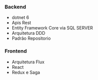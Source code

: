 ### Backend 
- dotnet 6
- Apis Rest
- Entity Framework Core via SQL SERVER
- Arquitetura DDD 
- Padrão Repositorio 

### Frontend 
- Arquitetura Flux
- React 
- Redux e Saga
